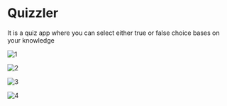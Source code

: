 # Quizzler
It is a quiz app where you can select either true or false choice bases on your knowledge



![1](https://user-images.githubusercontent.com/25624988/37218538-c2e303ba-238e-11e8-99e4-75da6eab97b8.png)

![2](https://user-images.githubusercontent.com/25624988/37218549-cfa12df2-238e-11e8-8e3e-aefa539dc7b8.png)

![3](https://user-images.githubusercontent.com/25624988/37218552-d19ec6b4-238e-11e8-819c-5c3f8b855c56.png)

![4](https://user-images.githubusercontent.com/25624988/37218554-d344b500-238e-11e8-9b9d-2fee7b5dd2c0.png)
